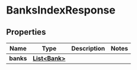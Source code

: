 

# BanksIndexResponse

## Properties

Name | Type | Description | Notes
------------ | ------------- | ------------- | -------------
**banks** | [**List&lt;Bank&gt;**](Bank.md) |  | 



